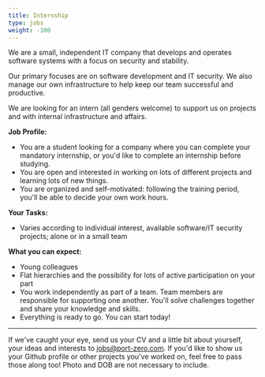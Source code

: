 ```yaml
---
title: Internship
type: jobs
weight: -100
---
```


We are a small, independent IT company that develops and operates software systems with a focus on security and stability. 

Our primary focuses are on software development and IT security. We also manage our own infrastructure to help keep our team successful and productive. 

We are looking for an intern (all genders welcome) to support us on projects and with internal infrastructure and affairs. 

**Job Profile:**

* You are a student looking for a company where you can complete your mandatory internship, or you'd like to complete an internship before studying. 
* You are open and interested in working on lots of different projects and learning lots of new things.
* You are organized and self-motivated: following the training period, you'll be able to decide your own work hours.

**Your Tasks:**

* Varies according to individual interest, available software/IT security projects; alone or in a small team

**What you can expect:**

* Young colleagues
* Flat hierarchies and the possibility for lots of active participation on your part
* You work independently as part of a team. Team members are responsible for supporting one another. You'll solve challenges together and share your knowledge and skills. 
* Everything is ready to go. You can start today!

___

If we've caught your eye, send us your CV and a little bit about yourself, your ideas and interests to [jobs@port-zero.com](mailto:jobs@port-zero.com). If you'd like to show us your Github profile or other projects you've worked on, feel free to pass those along too! Photo and DOB are not necessary to include. 

